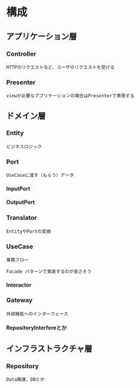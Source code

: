 # 構成

## アプリケーション層

### Controller

```
HTTPのリクエストなど、ユーザのリクエストを受ける
```

### Presenter
```
viewが必要なアプリケーションの場合はPresenterで表現する
```

## ドメイン層

### Entity

```
ビジネスロジック
```

### Port

```
UseCaseに渡す（もらう）データ
```

#### InputPort
#### OutputPort

### Translator

```
EntityやPortの変換
```

### UseCase

```
業務フロー

Facade パターンで実装するのが良さそう
```

#### Interactor

### Gateway

```
外部機能へのインターフェース
```

#### RepositoryInterfereとか

## インフラストラクチャ層

### Repository

```
Data関連、DBとか
```



